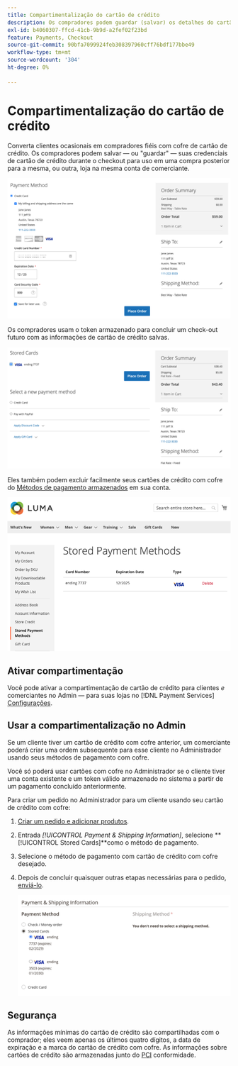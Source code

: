 ```yaml
---
title: Compartimentalização do cartão de crédito
description: Os compradores podem guardar (salvar) os detalhes do cartão de crédito para compras futuras.
exl-id: b4060307-ffcd-41cb-9b9d-a2fef02f23bd
feature: Payments, Checkout
source-git-commit: 90bfa7099924feb308397960cff76bdf177bbe49
workflow-type: tm+mt
source-wordcount: '304'
ht-degree: 0%

---
```


# Compartimentalização do cartão de crédito

Converta clientes ocasionais em compradores fiéis com cofre de cartão de crédito. Os compradores podem salvar — ou &quot;guardar&quot; — suas credenciais de cartão de crédito durante o checkout para uso em uma compra posterior para a mesma, ou outra, loja na mesma conta de comerciante.

![Guarde seu cartão de crédito para uso posterior](assets/save-card-for-later.png)

Os compradores usam o token armazenado para concluir um check-out futuro com as informações de cartão de crédito salvas.

![Usar credenciais armazenadas para compra futura](assets/use-stored-card.png)

Eles também podem excluir facilmente seus cartões de crédito com cofre do [Métodos de pagamento armazenados](https://docs.magento.com/user-guide/customers/account-dashboard-stored-payment-methods.html) em sua conta.

![Métodos de pagamento armazenados em minha conta](assets/stored-payment-methods.png)

## Ativar compartimentação

Você pode ativar a compartimentação de cartão de crédito para clientes _e_ comerciantes no Admin — para suas lojas no [!DNL Payment Services] [Configurações](settings.md#card-vaulting).

## Usar a compartimentalização no Admin

Se um cliente tiver um cartão de crédito com cofre anterior, um comerciante poderá criar uma ordem subsequente para esse cliente no Administrador usando seus métodos de pagamento com cofre.

Você só poderá usar cartões com cofre no Administrador se o cliente tiver uma conta existente e um token válido armazenado no sistema a partir de um pagamento concluído anteriormente.

Para criar um pedido no Administrador para um cliente usando seu cartão de crédito com cofre:

1. [Criar um pedido e adicionar produtos](https://experienceleague.adobe.com/docs/commerce-admin/stores-sales/point-of-purchase/assist/customer-account-create-order.html).
1. Entrada _[!UICONTROL Payment & Shipping Information]_, selecione **[!UICONTROL Stored Cards]**como o método de pagamento.
1. Selecione o método de pagamento com cartão de crédito com cofre desejado.
1. Depois de concluir quaisquer outras etapas necessárias para o pedido, [enviá-lo](https://experienceleague.adobe.com/docs/commerce-admin/stores-sales/point-of-purchase/assist/customer-account-create-order.html?lang=en#step-3%3A-submit-the-order).

   ![Usar cartão de crédito com cofre no Administrador para o cliente](assets/admin-vaultedcard.png)

## Segurança

As informações mínimas do cartão de crédito são compartilhadas com o comprador; eles veem apenas os últimos quatro dígitos, a data de expiração e a marca do cartão de crédito com cofre. As informações sobre cartões de crédito são armazenadas junto do [PCI](security.md#PCI-compliance) conformidade.
